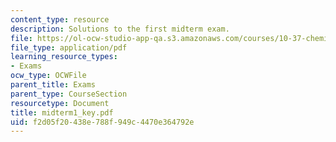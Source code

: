 ```yaml
---
content_type: resource
description: Solutions to the first midterm exam.
file: https://ol-ocw-studio-app-qa.s3.amazonaws.com/courses/10-37-chemical-and-biological-reaction-engineering-spring-2007/f2d05f20438e788f949c4470e364792e_midterm1_key.pdf
file_type: application/pdf
learning_resource_types:
- Exams
ocw_type: OCWFile
parent_title: Exams
parent_type: CourseSection
resourcetype: Document
title: midterm1_key.pdf
uid: f2d05f20-438e-788f-949c-4470e364792e
---
```

